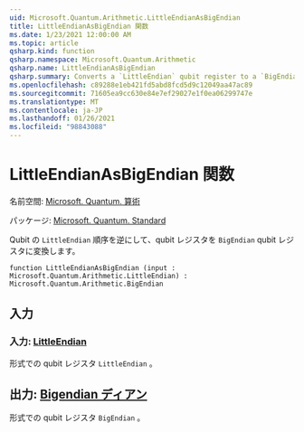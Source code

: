 ```yaml
---
uid: Microsoft.Quantum.Arithmetic.LittleEndianAsBigEndian
title: LittleEndianAsBigEndian 関数
ms.date: 1/23/2021 12:00:00 AM
ms.topic: article
qsharp.kind: function
qsharp.namespace: Microsoft.Quantum.Arithmetic
qsharp.name: LittleEndianAsBigEndian
qsharp.summary: Converts a `LittleEndian` qubit register to a `BigEndian` qubit register by reversing the qubit ordering.
ms.openlocfilehash: c89288e1eb421fd5abd8fcd5d9c12049aa47ac89
ms.sourcegitcommit: 71605ea9cc630e84e7ef29027e1f0ea06299747e
ms.translationtype: MT
ms.contentlocale: ja-JP
ms.lasthandoff: 01/26/2021
ms.locfileid: "98843088"
---
```

# <a name="littleendianasbigendian-function"></a>LittleEndianAsBigEndian 関数

名前空間: [Microsoft. Quantum. 算術](xref:Microsoft.Quantum.Arithmetic)

パッケージ: [Microsoft. Quantum. Standard](https://nuget.org/packages/Microsoft.Quantum.Standard)


Qubit の `LittleEndian` 順序を逆にして、qubit レジスタを `BigEndian` qubit レジスタに変換します。

```qsharp
function LittleEndianAsBigEndian (input : Microsoft.Quantum.Arithmetic.LittleEndian) : Microsoft.Quantum.Arithmetic.BigEndian
```


## <a name="input"></a>入力

### <a name="input--littleendian"></a>入力: [LittleEndian](xref:Microsoft.Quantum.Arithmetic.LittleEndian)

形式での qubit レジスタ `LittleEndian` 。



## <a name="output--bigendian"></a>出力: [Bigendian ディアン](xref:Microsoft.Quantum.Arithmetic.BigEndian)

形式での qubit レジスタ `BigEndian` 。